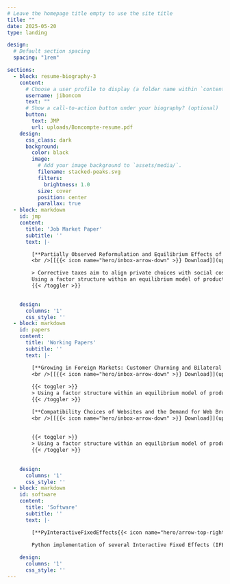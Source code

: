 ```yaml
---
# Leave the homepage title empty to use the site title
title: ""
date: 2025-05-20
type: landing

design:
  # Default section spacing
  spacing: "1rem"

sections:
  - block: resume-biography-3
    content:
      # Choose a user profile to display (a folder name within `content/authors/`)
      username: jiboncom
      text: ""
      # Show a call-to-action button under your biography? (optional)
      button:
        text: JMP
        url: uploads/Boncompte-resume.pdf
    design:
      css_class: dark
      background:
        color: black
        image:
          # Add your image background to `assets/media/`.
          filename: stacked-peaks.svg
          filters:
            brightness: 1.0
          size: cover
          position: center
          parallax: true
  - block: markdown
    id: jmp
    content:
      title: 'Job Market Paper'
      subtitle: ''
      text: |-

        [**Partially Observed Reformulation and Equilibrium Effects of Corrective Taxes** ](uploads/Boncompte-resume.pdf)
        <br />[[{{< icon name="hero/inbox-arrow-down" >}} Download]](uploads/Boncompte-resume.pdf) 

        > Corrective taxes aim to align private choices with social costs but often fall short of reducing these costs. This paper examines the 2018 UK Soft Drinks Industry Levy and finds that its multi-tiered design led to a 22% drop in sugar intake from soft drinks, driven by higher prices and a 40% reduction in products’ sugar content. However, reformulation also affected unobserved product attributes that consumers value highly, such as taste. {{< toggler show-text="Show Full Abstract">}}
        Using a factor structure within an equilibrium model of product reformulation, I capture the endogenous link between sugar content and unobserved characteristics and estimate that reformulation prevented an additional 10% price increase, significantly reducing the tax burden on consumers, but at the cost of lower product quality. Smaller firms were more adversely affected, while larger firms adopted new technologies and reformulated a greater share of their portfolios. These results underscore how effective tax design can promote innovation and reduce the harm potential of products, lessening the need for further corrective measures and aligning economic efficiency with equity.
        {{< /toggler >}}
        

    design:
      columns: '1'
      css_style: ''
  - block: markdown
    id: papers
    content:
      title: 'Working Papers'
      subtitle: ''
      text: |-

        [**Growing in Foreign Markets: Customer Churning and Bilateral Bargaining** ](uploads/Boncompte-resume.pdf)
        <br />[[{{< icon name="hero/inbox-arrow-down" >}} Download]](uploads/Boncompte-resume.pdf)  *with Oscar Perello*
        
        {{< toggler >}}
        > Using a factor structure within an equilibrium model of product reformulation, I capture the endogenous link between sugar content and unobserved characteristics and estimate that reformulation prevented an additional 10% price increase, significantly reducing the tax burden on consumers, but at the cost of lower product quality. Smaller firms were more adversely affected, while larger firms adopted new technologies and reformulated a greater share of their portfolios. These results underscore how effective tax design can promote innovation and reduce the harm potential of products, lessening the need for further corrective measures and aligning economic efficiency with equity.
        {{< /toggler >}}

        [**Compatibility Choices of Websites and the Demand for Web Browsers** ](uploads/Boncompte-resume.pdf)
        <br />[[{{< icon name="hero/inbox-arrow-down" >}} Download]](uploads/Boncompte-resume.pdf)  *with Giussepe Forte*
        
        
        {{< toggler >}}
        > Using a factor structure within an equilibrium model of product reformulation, I capture the endogenous link between sugar content and unobserved characteristics and estimate that reformulation prevented an additional 10% price increase, significantly reducing the tax burden on consumers, but at the cost of lower product quality. Smaller firms were more adversely affected, while larger firms adopted new technologies and reformulated a greater share of their portfolios. These results underscore how effective tax design can promote innovation and reduce the harm potential of products, lessening the need for further corrective measures and aligning economic efficiency with equity.
        {{< /toggler >}}
        
        
    design:
      columns: '1'
      css_style: ''
  - block: markdown
    id: software
    content:
      title: 'Software'
      subtitle: ''
      text: |-

        [**PyInteractiveFixedEffects{{< icon name="hero/arrow-top-right-on-square" >}}**](https://github.com/jiboncom/pyInteractiveFixedEffects)
        
        Python implementation of several Interactive Fixed Effects (IFE) estimators for panel data. Includes methods for both balanced panels (Bai, 2009) and unbalanced panels (Bai et al., 2015; Cui et al., 2022), with a focus on computational efficiency.

    design:
      columns: '1'
      css_style: ''
---
```

